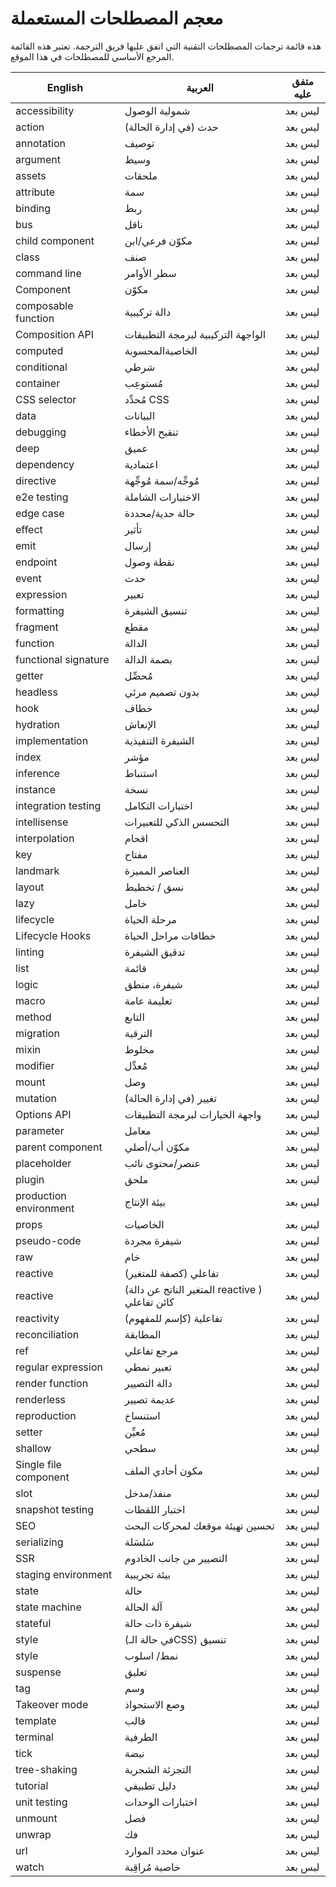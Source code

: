 # معجم المصطلحات المستعملة

هذه قائمة ترجمات المصطلحات التقنية التي اتفق عليها فريق الترجمة. تعتبر هذه القائمة المرجع الأساسي للمصطلحات في هذا الموقع.

| English                | العربية                                        | متفق عليه |
| ---------------------- | ---------------------------------------------- | --------- |
| accessibility          | شمولية الوصول                                  | ليس بعد   |
| action                 | حدث (في إدارة الحالة)                          | ليس بعد   |
| annotation             | توصيف                                          | ليس بعد   |
| argument               | وسيط                                           | ليس بعد   |
| assets                 | ملحقات                                         | ليس بعد   |
| attribute              | سمة                                            | ليس بعد   |
| binding                | ربط                                            | ليس بعد   |
| bus                    | ناقل                                           | ليس بعد   |
| child component        | مكوّن فرعي/ابن                                 | ليس بعد   |
| class                  | صنف                                            | ليس بعد   |
| command line           | سطر الأوامر                                    | ليس بعد   |
| Component              | مكوّن                                          | ليس بعد   |
| composable function    | دالة تركيبية                                   | ليس بعد   |
| Composition API        | الواجهة التركيبية لبرمجة التطبيقات             | ليس بعد   |
| computed               | الخاصيةالمحسوبة                                | ليس بعد   |
| conditional            | شرطي                                           | ليس بعد   |
| container              | مُستوعِب                                       | ليس بعد   |
| CSS selector           | مُحدِّد CSS                                    | ليس بعد   |
| data                   | البيانات                                       | ليس بعد   |
| debugging              | تنقيح الأخطاء                                  | ليس بعد   |
| deep                   | عميق                                           | ليس بعد   |
| dependency             | اعتمادية                                       | ليس بعد   |
| directive              | مُوجِّه/سمة مُوجِّهة                           | ليس بعد   |
| e2e testing            | الاختبارات الشاملة                             | ليس بعد   |
| edge case              | حالة حدية/محددة                                | ليس بعد   |
| effect                 | تأثير                                          | ليس بعد   |
| emit                   | إرسال                                          | ليس بعد   |
| endpoint               | نقطة وصول                                      | ليس بعد   |
| event                  | حدث                                            | ليس بعد   |
| expression             | تعبير                                          | ليس بعد   |
| formatting             | تنسيق الشيفرة                                  | ليس بعد   |
| fragment               | مقطع                                           | ليس بعد   |
| function               | الدالة                                         | ليس بعد   |
| functional signature   | بصمة الدالة                                    | ليس بعد   |
| getter                 | مُحصِّل                                        | ليس بعد   |
| headless               | بدون تصميم مرئي                                | ليس بعد   |
| hook                   | خطاف                                           | ليس بعد   |
| hydration              | الإنعاش                                        | ليس بعد   |
| implementation         | الشيفرة التنفيذية                              | ليس بعد   |
| index                  | مؤشر                                           | ليس بعد   |
| inference              | استنباط                                        | ليس بعد   |
| instance               | نسخة                                           | ليس بعد   |
| integration testing    | اختبارات التكامل                               | ليس بعد   |
| intellisense           | التحسس الذكي للتعبيرات                         | ليس بعد   |
| interpolation          | اقحام                                          | ليس بعد   |
| key                    | مفتاح                                          | ليس بعد   |
| landmark               | العناصر المميزة                                | ليس بعد   |
| layout                 | نسق / تخطيط                                    | ليس بعد   |
| lazy                   | خامل                                           | ليس بعد   |
| lifecycle              | مرحلة الحياة                                   | ليس بعد   |
| Lifecycle Hooks        | خطافات مراحل الحياة                            | ليس بعد   |
| linting                | تدقيق الشيفرة                                  | ليس بعد   |
| list                   | قائمة                                          | ليس بعد   |
| logic                  | شيفرة، منطق                                    | ليس بعد   |
| macro                  | تعليمة عامة                                    | ليس بعد   |
| method                 | التابع                                         | ليس بعد   |
| migration              | الترقية                                        | ليس بعد   |
| mixin                  | مخلوط                                          | ليس بعد   |
| modifier               | مُعدِّل                                        | ليس بعد   |
| mount                  | وصل                                            | ليس بعد   |
| mutation               | تغيير (في إدارة الحالة)                        | ليس بعد   |
| Options API            | واجهة الخيارات لبرمجة التطبيقات                | ليس بعد   |
| parameter              | معامل                                          | ليس بعد   |
| parent component       | مكوّن أب/أصلي                                  | ليس بعد   |
| placeholder            | عنصر/محتوى نائب                                | ليس بعد   |
| plugin                 | ملحق                                           | ليس بعد   |
| production environment | بيئة الإنتاج                                   | ليس بعد   |
| props                  | الخاصيات                                       | ليس بعد   |
| pseudo-code            | شيفرة مجردة                                    | ليس بعد   |
| raw                    | خام                                            | ليس بعد   |
| reactive               | (كصفة للمتغير) تفاعلي                          | ليس بعد   |
| reactive               | (المتغير الناتج عن دالة reactive ) كائن تفاعلي | ليس بعد   |
| reactivity             | (كإسم للمفهوم) تفاعلية                         | ليس بعد   |
| reconciliation         | المطابقة                                       | ليس بعد   |
| ref                    | مرجع تفاعلي                                    | ليس بعد   |
| regular expression     | تعبير نمطي                                   | ليس بعد   |
| render function        | دالة التصيير                                   | ليس بعد   |
| renderless             | عديمة تصيير                                    | ليس بعد   |
| reproduction           | استنساخ                                        | ليس بعد   |
| setter                 | مُعيِّن                                        | ليس بعد   |
| shallow                | سطحي                                           | ليس بعد   |
| Single file component  | مكون أحادي الملف                               | ليس بعد   |
| slot                   | منفذ/مدخل                                      | ليس بعد   |
| snapshot testing       | اختبار اللقطات                                 | ليس بعد   |
| SEO                    | تحسين تهيئة موقعك لمحركات البحث                | ليس بعد   |
| serializing            | سَلسَلة                                        | ليس بعد   |
| SSR                    | التصيير من جانب الخادوم                        | ليس بعد   |
| staging environment    | بيئة تجريبية                                   | ليس بعد   |
| state                  | حالة                                           | ليس بعد   |
| state machine          | آلة الحالة                                     | ليس بعد   |
| stateful               | شيفرة ذات حالة                                 | ليس بعد   |
| style                  | (في حالة الـCSS) تنسيق                         | ليس بعد   |
| style                  | نمط/ اسلوب                                     | ليس بعد   |
| suspense               | تعليق                                          | ليس بعد   |
| tag                    | وسم                                            | ليس بعد   |
| Takeover mode          | وضع الاستحواذ                                  | ليس بعد   |
| template               | قالب                                           | ليس بعد   |
| terminal               | الطرفية                                        | ليس بعد   |
| tick                   | نبضة                                           | ليس بعد   |
| tree-shaking           | التجزئة الشجرية                                | ليس بعد   |
| tutorial               | دليل تطبيقي                                    | ليس بعد   |
| unit testing           | اختبارات الوحدات                               | ليس بعد   |
| unmount                | فصل                                            | ليس بعد   |
| unwrap                 | فك                                             | ليس بعد   |
| url                    | عنوان محدد الموارد                             | ليس بعد   |
| watch                  | خاصية مُراقِبة                                 | ليس بعد   |
